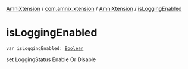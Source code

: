 [AmniXtension](../../index.md) / [com.amnix.xtension](../index.md) / [AmniXtension](index.md) / [isLoggingEnabled](./is-logging-enabled.md)

# isLoggingEnabled

`var isLoggingEnabled: `[`Boolean`](https://kotlinlang.org/api/latest/jvm/stdlib/kotlin/-boolean/index.html)

set LoggingStatus Enable Or Disable

